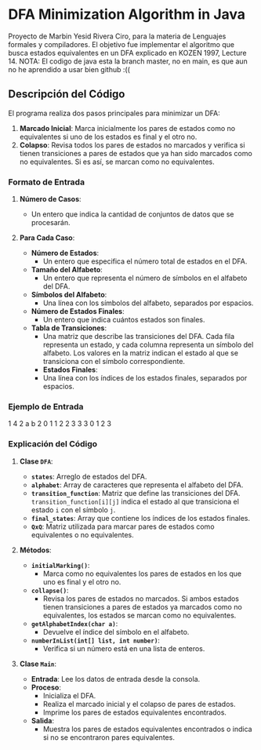 # DFA Minimization Algorithm in Java
Proyecto de Marbin Yesid Rivera Ciro, para la materia de Lenguajes formales y compiladores. El objetivo fue implementar el algoritmo que busca estados equivalentes en un DFA explicado en KOZEN 1997, Lecture 14. 
NOTA: El codigo de java esta la branch master, no en main, es que aun no he aprendido a usar bien github :((

## Descripción del Código

El programa realiza dos pasos principales para minimizar un DFA:

1. **Marcado Inicial**: Marca inicialmente los pares de estados como no equivalentes si uno de los estados es final y el otro no.
2. **Colapso**: Revisa todos los pares de estados no marcados y verifica si tienen transiciones a pares de estados que ya han sido marcados como no equivalentes. Si es así, se marcan como no equivalentes.

### Formato de Entrada

1. **Número de Casos**:
   - Un entero que indica la cantidad de conjuntos de datos que se procesarán.

2. **Para Cada Caso**:
   - **Número de Estados**:
     - Un entero que especifica el número total de estados en el DFA.
   - **Tamaño del Alfabeto**:
     - Un entero que representa el número de símbolos en el alfabeto del DFA.
   - **Símbolos del Alfabeto**:
     - Una línea con los símbolos del alfabeto, separados por espacios.
   - **Número de Estados Finales**:
     - Un entero que indica cuántos estados son finales.
   - **Tabla de Transiciones**:
     - Una matriz que describe las transiciones del DFA. Cada fila representa un estado, y cada columna representa un símbolo del alfabeto. Los valores en la matriz indican el estado al que se transiciona con el símbolo correspondiente.
     - **Estados Finales**:
     - Una línea con los índices de los estados finales, separados por espacios.

### Ejemplo de Entrada
1
4
2
a b
2
0 1
1 2
2 3
3 3
0 1 2 3



### Explicación del Código

1. **Clase `DFA`**:
   - **`states`**: Arreglo de estados del DFA.
   - **`alphabet`**: Array de caracteres que representa el alfabeto del DFA.
   - **`transition_function`**: Matriz que define las transiciones del DFA. `transition_function[i][j]` indica el estado al que transiciona el estado `i` con el símbolo `j`.
   - **`final_states`**: Array que contiene los índices de los estados finales.
   - **`QxQ`**: Matriz utilizada para marcar pares de estados como equivalentes o no equivalentes.

2. **Métodos**:
   - **`initialMarking()`**:
     - Marca como no equivalentes los pares de estados en los que uno es final y el otro no.
   - **`collapse()`**:
     - Revisa los pares de estados no marcados. Si ambos estados tienen transiciones a pares de estados ya marcados como no equivalentes, los estados se marcan como no equivalentes.
   - **`getAlphabetIndex(char a)`**:
     - Devuelve el índice del símbolo en el alfabeto.
   - **`numberInList(int[] list, int number)`**:
     - Verifica si un número está en una lista de enteros.

3. **Clase `Main`**:
   - **Entrada**: Lee los datos de entrada desde la consola.
   - **Proceso**:
     - Inicializa el DFA.
     - Realiza el marcado inicial y el colapso de pares de estados.
     - Imprime los pares de estados equivalentes encontrados.
   - **Salida**:
     - Muestra los pares de estados equivalentes encontrados o indica si no se encontraron pares equivalentes.




